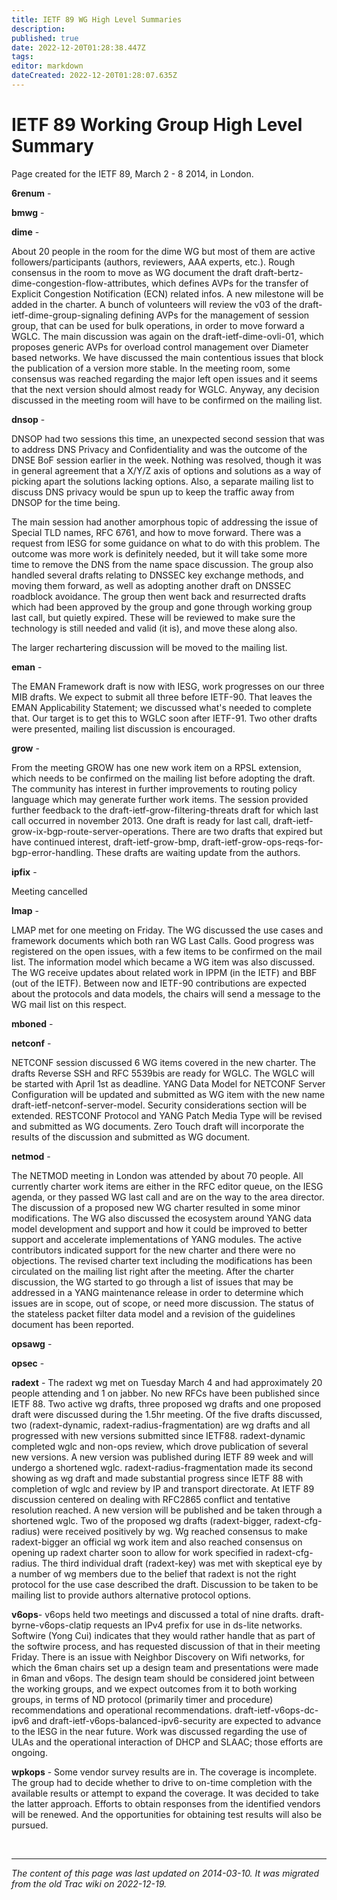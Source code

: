 ```yaml
---
title: IETF 89 WG High Level Summaries
description: 
published: true
date: 2022-12-20T01:28:38.447Z
tags: 
editor: markdown
dateCreated: 2022-12-20T01:28:07.635Z
---
```


# IETF 89 Working Group High Level Summary

Page created for the IETF 89, March 2 - 8 2014, in London.

**6renum** -

**bmwg** -

**dime** -

About 20 people in the room for the dime WG but most of them are active followers/participants (authors, reviewers, AAA experts, etc.). Rough consensus in the room to move as WG document the draft draft-bertz-dime-congestion-flow-attributes, which defines AVPs for the transfer of Explicit Congestion Notification (ECN) related infos. A new milestone will be added in the charter. A bunch of volunteers will review the v03 of the draft-ietf-dime-group-signaling defining AVPs for the management of session group, that can be used for bulk operations, in order to move forward a WGLC. The main discussion was again on the draft-ietf-dime-ovli-01, which proposes generic AVPs for overload control management over Diameter based networks. We have discussed the main contentious issues that block the publication of a version more stable. In the meeting room, some consensus was reached regarding the major left open issues and it seems that the next version should almost ready for WGLC. Anyway, any decision discussed in the meeting room will have to be confirmed on the mailing list.

**dnsop** -

DNSOP had two sessions this time, an unexpected second session that was to address DNS Privacy and Confidentiality and was the outcome of the DNSE BoF session earlier in the week. Nothing was resolved, though it was in general agreement that a X/Y/Z axis of options and solutions as a way of picking apart the solutions lacking options. Also, a separate mailing list to discuss DNS privacy would be spun up to keep the traffic away from DNSOP for the time being.

The main session had another amorphous topic of addressing the issue of Special TLD names, RFC 6761, and how to move forward. There was a request from IESG for some guidance on what to do with this problem. The outcome was more work is definitely needed, but it will take some more time to remove the DNS from the name space discussion. The group also handled several drafts relating to DNSSEC key exchange methods, and moving them forward, as well as adopting another draft on DNSSEC roadblock avoidance. The group then went back and resurrected drafts which had been approved by the group and gone through working group last call, but quietly expired. These will be reviewed to make sure the technology is still needed and valid (it is), and move these along also.

The larger rechartering discussion will be moved to the mailing list.

**eman** -

The EMAN Framework draft is now with IESG, work progresses on our three MIB drafts. We expect to submit all three before IETF-90. That leaves the EMAN Applicability Statement; we discussed what's needed to complete that. Our target is to get this to WGLC soon after IETF-91. Two other drafts were presented, mailing list discussion is encouraged.

**grow** -

From the meeting GROW has one new work item on a RPSL extension, which needs to be confirmed on the mailing list before adopting the draft. The community has interest in further improvements to routing policy language which may generate further work items. The session provided further feedback to the draft-ietf-grow-filtering-threats draft for which last call occurred in november 2013. One draft is ready for last call, draft-ietf-grow-ix-bgp-route-server-operations. There are two drafts that expired but have continued interest, draft-ietf-grow-bmp, draft-ietf-grow-ops-reqs-for-bgp-error-handling. These drafts are waiting update from the authors.

**ipfix** -

Meeting cancelled

**lmap** -

LMAP met for one meeting on Friday. The WG discussed the use cases and framework documents which both ran WG Last Calls. Good progress was registered on the open issues, with a few items to be confirmed on the mail list. The information model which became a WG item was also discussed. The WG receive updates about related work in IPPM (in the IETF) and BBF (out of the IETF). Between now and IETF-90 contributions are expected about the protocols and data models, the chairs will send a message to the WG mail list on this respect.

**mboned** -

**netconf** -

NETCONF session discussed 6 WG items covered in the new charter. The drafts Reverse SSH and RFC 5539bis are ready for WGLC. The WGLC will be started with April 1st as deadline. YANG Data Model for NETCONF Server Configuration will be updated and submitted as WG item with the new name draft-ietf-netconf-server-model. Security considerations section will be extended. RESTCONF Protocol and YANG Patch Media Type will be revised and submitted as WG documents. Zero Touch draft will incorporate the results of the discussion and submitted as WG document.

**netmod** -

The NETMOD meeting in London was attended by about 70 people. All currently charter work items are either in the RFC editor queue, on the IESG agenda, or they passed WG last call and are on the way to the area director. The discussion of a proposed new WG charter resulted in some minor modifications. The WG also discussed the ecosystem around YANG data model development and support and how it could be improved to better support and accelerate implementations of YANG modules. The active contributors indicated support for the new charter and there were no objections. The revised charter text including the modifications has been circulated on the mailing list right after the meeting. After the charter discussion, the WG started to go through a list of issues that may be addressed in a YANG maintenance release in order to determine which issues are in scope, out of scope, or need more discussion. The status of the stateless packet filter data model and a revision of the guidelines document has been reported.

**opsawg** -

**opsec** -

**radext** - The radext wg met on Tuesday March 4 and had approximately 20 people attending and 1 on jabber. No new RFCs have been published since IETF 88. Two active wg drafts, three proposed wg drafts and one proposed draft were discussed during the 1.5hr meeting. Of the five drafts discussed, two (radext-dynamic, radext-radius-fragmentation) are wg drafts and all progressed with new versions submitted since IETF88. radext-dynamic completed wglc and non-ops review, which drove publication of several new versions. A new version was published during IETF 89 week and will undergo a shortened wglc. radext-radius-fragmentation made its second showing as wg draft and made substantial progress since IETF 88 with completion of wglc and review by IP and transport directorate. At IETF 89 discussion centered on dealing with RFC2865 conflict and tentative resolution reached. A new version will be published and be taken through a shortened wglc. Two of the proposed wg drafts (radext-bigger, radext-cfg-radius) were received positively by wg. Wg reached consensus to make radext-bigger an official wg work item and also reached consensus on opening up radext charter soon to allow for work specified in radext-cfg-radius. The third individual draft (radext-key) was met with skeptical eye by a number of wg members due to the belief that radext is not the right protocol for the use case described the draft. Discussion to be taken to be mailing list to provide authors alternative protocol options.

**v6ops**- v6ops held two meetings and discussed a total of nine drafts. draft-byrne-v6ops-clatip requests an IPv4 prefix for use in ds-lite networks. Softwire (Yong Cui) indicates that they would rather handle that as part of the softwire process, and has requested discussion of that in their meeting Friday. There is an issue with Neighbor Discovery on Wifi networks, for which the 6man chairs set up a design team and presentations were made in 6man and v6ops. The design team should be considered joint between the working groups, and we expect outcomes from it to both working groups, in terms of ND protocol (primarily timer and procedure) recommendations and operational recommendations. draft-ietf-v6ops-dc-ipv6 and draft-ietf-v6ops-balanced-ipv6-security are expected to advance to the IESG in the near future. Work was discussed regarding the use of ULAs and the operational interaction of DHCP and SLAAC; those efforts are ongoing.

**wpkops** - Some vendor survey results are in. The coverage is incomplete. The group had to decide whether to drive to on-time completion with the available results or attempt to expand the coverage. It was decided to take the latter approach. Efforts to obtain responses from the identified vendors will be renewed. And the opportunities for obtaining test results will also be pursued.

&nbsp;
&nbsp;
&nbsp;

---

*The content of this page was last updated on 2014-03-10. It was migrated from the old Trac wiki on 2022-12-19.*